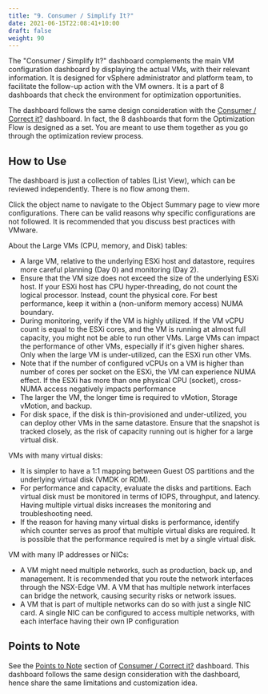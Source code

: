 ```yaml
---
title: "9. Consumer / Simplify It?"
date: 2021-06-15T22:08:41+10:00
draft: false
weight: 90
---
```


The "Consumer / Simplify It?" dashboard complements the main VM configuration dashboard by displaying the actual VMs, with their relevant information. It is designed for vSphere administrator and platform team, to facilitate the follow-up action with the VM owners. It is a part of 8 dashboards that check the environment for optimization opportunities.

The dashboard follows the same design consideration with the [Consumer / Correct it?](/dashboards/chapter-4-configuration-dashboards/3.4.7-consumer-correct-it/) dashboard. In fact, the 8 dashboards that form the Optimization Flow is designed as a set. You are meant to use them together as you go through the optimization review process.

## How to Use

The dashboard is just a collection of tables (List View), which can be reviewed independently. There is no flow among them.

Click the object name to navigate to the Object Summary page to view more configurations. There can be valid reasons why specific configurations are not followed. It is recommended that you discuss best practices with VMware.

About the Large VMs (CPU, memory, and Disk) tables:

- A large VM, relative to the underlying ESXi host and datastore, requires more careful planning (Day 0) and monitoring (Day 2).
- Ensure that the VM size does not exceed the size of the underlying ESXi host. If your ESXi host has CPU hyper-threading, do not count the logical processor. Instead, count the physical core. For best performance, keep it within a (non-uniform memory access) NUMA boundary.
- During monitoring, verify if the VM is highly utilized. If the VM vCPU count is equal to the ESXi cores, and the VM is running at almost full capacity, you might not be able to run other VMs. Large VMs can impact the performance of other VMs, especially if it's given higher shares. Only when the large VM is under-utilized, can the ESXi run other VMs.
- Note that if the number of configured vCPUs on a VM is higher than number of cores per socket on the ESXi, the VM can experience NUMA effect. If the ESXi has more than one physical CPU (socket), cross-NUMA access negatively impacts performance
- The larger the VM, the longer time is required to vMotion, Storage vMotion, and backup.
- For disk space, if the disk is thin-provisioned and under-utilized, you can deploy other VMs in the same datastore. Ensure that the snapshot is tracked closely, as the risk of capacity running out is higher for a large virtual disk.

VMs with many virtual disks:

- It is simpler to have a 1:1 mapping between Guest OS partitions and the underlying virtual disk (VMDK or RDM).
- For performance and capacity, evaluate the disks and partitions. Each virtual disk must be monitored in terms of IOPS, throughput, and latency. Having multiple virtual disks increases the monitoring and troubleshooting need.
- If the reason for having many virtual disks is performance, identify which counter serves as proof that multiple virtual disks are required. It is possible that the performance required is met by a single virtual disk.

VM with many IP addresses or NICs:

- A VM might need multiple networks, such as production, back up, and management. It is recommended that you route the network interfaces through the NSX-Edge VM. A VM that has multiple network interfaces can bridge the network, causing security risks or network issues.
- A VM that is part of multiple networks can do so with just a single NIC card. A single NIC can be configured to access multiple networks, with each interface having their own IP configuration

## Points to Note

See the [Points to Note](/dashboards/chapter-4-configuration-dashboards/3.4.7-consumer-correct-it/#points-to-note) section of [Consumer / Correct it?](/dashboards/chapter-4-configuration-dashboards/3.4.7-consumer-correct-it/) dashboard. This dashboard follows the same design consideration with the dashboard, hence share the same limitations and customization idea.